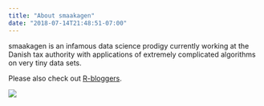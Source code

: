```yaml
---
title: "About smaakagen"
date: "2018-07-14T21:48:51-07:00"
---
```


smaakagen is an infamous data science prodigy currently working at the 
Danish tax authority with applications of extremely complicated algorithms on
very tiny data sets. 

Please also check out [R-bloggers](http://www.R-bloggers.com/lang/).

![](http://www.amo.dk/Global/Amo/opskrifter/grundopskrift-smakager2.jpg)